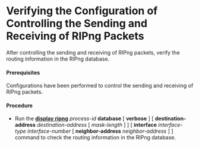 Verifying the Configuration of Controlling the Sending and Receiving of RIPng Packets
=====================================================================================

After controlling the sending and receiving of RIPng packets, verify the routing information in the RIPng database.

#### Prerequisites

Configurations have been performed to control the sending and receiving of RIPng packets.


#### Procedure

* Run the [**display ripng**](cmdqueryname=display+ripng) *process-id* **database** [ **verbose** ] [ **destination-address** *destination-address* [ *mask-length* ] ] [ **interface** *interface-type* *interface-number* [ **neighbor-address** *neighbor-address* ] ] command to check the routing information in the RIPng database.